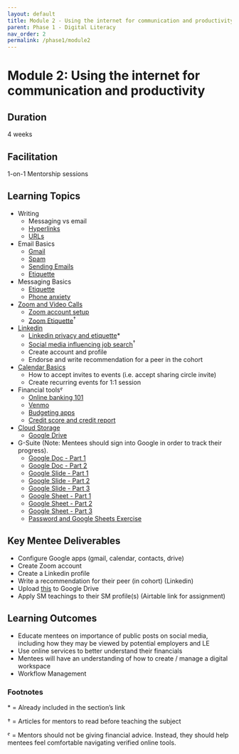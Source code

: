 ```yaml
---
layout: default
title: Module 2 - Using the internet for communication and productivity
parent: Phase 1 - Digital Literacy
nav_order: 2
permalink: /phase1/module2
---
```


# Module 2: Using the internet for communication and productivity

## Duration

4 weeks

## Facilitation

1-on-1 Mentorship sessions

## Learning Topics

- Writing
  - Messaging vs email
  - <a href="https://edu.gcfglobal.org/en/internetbasics/understanding-hyperlinks/1/" target="_blank">Hyperlinks</a>
  - <a href="https://edu.gcfglobal.org/en/internetbasics/understanding-urls/1/" target="_blank">URLs</a>
- Email Basics
  - <a href="https://edu.gcfglobal.org/en/email101/common-email-features/1/" target="_blank">Gmail</a>
  - <a href="https://edu.gcfglobal.org/en/internetsafety/avoiding-spam-and-phishing/1/" target="_blank">Spam</a>
  - <a href="https://edu.gcfglobal.org/en/gmail/sending-email/1/" target="_blank">Sending Emails</a>
  - <a href="https://edu.gcfglobal.org/en/communicationskills/how-formal-should-an-email-be/1/" target="_blank">Etiquette</a>
- Messaging Basics
  - <a href="https://edu.gcfglobal.org/en/business-communication/instant-messaging-etiquette/1/" target="_blank">Etiquette</a>
  - <a href="https://edu.gcfglobal.org/en/business-communication/overcoming-phone-anxiety/1/" target="_blank">Phone anxiety</a>
- <a href="https://www.digitallearn.org/courses/basics-of-video-conferencing-new" target="_blank">Zoom and Video Calls</a>
  - <a href="https://edu.gcfglobal.org/en/zoom/getting-started-with-zoom/1/" target="_blank">Zoom account setup</a>
  - <a href="https://join.com/recruitment-hr-blog/virtual-meeting-zoom-etiquette/" target="_blank">Zoom Etiquette</a><sup>†</sup>
- <a href="https://edu.gcfglobal.org/en/linkedin/" target="_blank">Linkedin</a>
  - <a href="https://edu.gcfglobal.org/en/linkedin/adjusting-your-settings-and-privacy-on-linkedin/1/" target="_blank">Linkedin privacy and etiquette</a>\*
  - <a href="https://www.linkedin.com/pulse/how-your-social-media-presence-can-influence-job-search-junkova/" target="_blank">Social media influencing job search</a><sup>†</sup>
  - Create account and profile
  - Endorse and write recommendation for a peer in the cohort
- <a href="https://edu.gcfglobal.org/en/google-tips/getting-started-with-google-calendar/1/" target="_blank">Calendar Basics</a>
  - How to accept invites to events (i.e. accept sharing circle invite)
  - Create recurring events for 1:1 session
- Financial toolsˤ
  - <a href="https://edu.gcfglobal.org/en/online-money-tips/online-banking-101/1/" target="_blank">Online banking 101</a>
  - <a href="https://edu.gcfglobal.org/en/online-money-tips/what-is-venmo/1/" target="_blank">Venmo</a>
  - <a href="https://edu.gcfglobal.org/en/online-money-tips/save-money-with-free-budgeting-apps/1/" target="_blank">Budgeting apps</a>
  - <a href="https://edu.gcfglobal.org/en/online-money-tips/how-to-get-a-free-credit-report/1/" target="_blank">Credit score and credit report</a>
- <a href="https://www.digitallearn.org/courses/cloud-storage" target="_blank">Cloud Storage</a>
  - <a href="[https://edu.gcfglobal.org/en/googledriveanddocs/](https://applieddigitalskills.withgoogle.com/c/college-and-continuing-education/en/g-suite-certification-drive/overview.html)" target="_blank">Google Drive</a>
- G-Suite (Note: Mentees should sign into Google in order to track their progress).
  - <a href="https://applieddigitalskills.withgoogle.com/c/college-and-continuing-education/en/g-suite-certification-docs-part-1/overview.html">Google Doc - Part 1</a>
  - <a href="https://applieddigitalskills.withgoogle.com/c/college-and-continuing-education/en/g-suite-certification-docs-part-2/overview.html">Google Doc - Part 2</a>
  - <a href="https://applieddigitalskills.withgoogle.com/c/college-and-continuing-education/en/g-suite-certification-slides-part-1/overview.html">Google Slide - Part 1</a>
  - <a href="https://applieddigitalskills.withgoogle.com/c/college-and-continuing-education/en/g-suite-certification-slides-part-2/overview.html">Google Slide - Part 2</a>
  - <a href="https://applieddigitalskills.withgoogle.com/c/college-and-continuing-education/en/g-suite-certification-slides-part-3/overview.html">Google Slide - Part 3</a>
  - <a href="https://applieddigitalskills.withgoogle.com/c/college-and-continuing-education/en/g-suite-certification-sheets-part-1/overview.html">Google Sheet - Part 1</a>
  - <a href="https://applieddigitalskills.withgoogle.com/c/college-and-continuing-education/en/g-suite-certification-sheets-part-2/overview.html">Google Sheet - Part 2</a>
  - <a href="https://applieddigitalskills.withgoogle.com/c/college-and-continuing-education/en/g-suite-certification-slides-part-3/overview.html">Google Sheet - Part 3</a>
   - <a href="https://applieddigitalskills.withgoogle.com/c/middle-and-high-school/en/create-and-safeguard-passwords/overview.html">Password and Google Sheets Exercise</a>

## Key Mentee Deliverables

- Configure Google apps (gmail, calendar, contacts, drive)
- Create Zoom account
- Create a Linkedin profile
- Write a recommendation for their peer (in cohort) (Linkedin)
- Upload <a href="https://www.learningforjustice.org/sites/default/files/2017-10/TT-Digital-Literacy-Vocabulary-Oct2017.pdf" target="_blank">this</a> to Google Drive
- Apply SM teachings to their SM profile(s) (Airtable link for assignment)

## Learning Outcomes

- Educate mentees on importance of public posts on social media, including how they may be viewed by potential employers and LE
- Use online services to better understand their financials
- Mentees will have an understanding of how to create / manage a digital workspace
- Workflow Management

### Footnotes

\* = Already included in the section’s link

† = Articles for mentors to read before teaching the subject

ˤ = Mentors should not be giving financial advice. Instead, they should help mentees feel comfortable navigating verified online tools.
